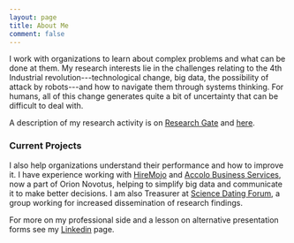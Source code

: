 ```yaml
---
layout: page
title: About Me
comment: false
---
```


 I work with organizations to learn about complex problems and what can be done at them. My research interests lie in the challenges relating to the 4th Industrial revolution---technological change, big data, the possibility of attack by robots---and how to navigate them through systems thinking. For humans, all of this change generates quite a bit of uncertainty that can be difficult to deal with.

 A description of my research activity is on [Research Gate](https://www.researchgate.net/profile/Ryan_Armstrong4) and [here](/research.html).

### Current Projects

I also help organizations understand their performance and how to improve it. I have experience working with
[HireMojo](https://hiremojo.com) and [Accolo Business Services](https://accolo.com), now a part of Orion Novotus, helping to simplify big data and communicate it to make better decisions. I am also Treasurer at [Science Dating Forum](http://scientistsdatingforum.org/), a group working for increased dissemination of research findings.

For more on my professional side and a lesson on alternative presentation forms see my [Linkedin](https://www.linkedin.com/in/blendout/) page.
